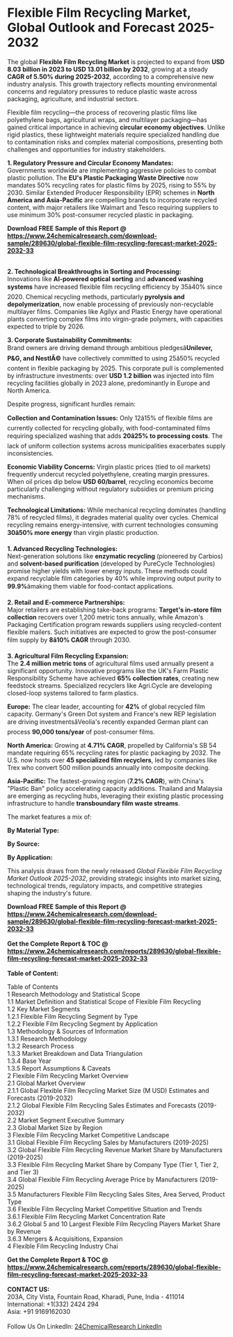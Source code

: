 <h1>Flexible Film Recycling Market, Global Outlook and Forecast 2025-2032</h1><p>The global <strong>Flexible Film Recycling Market</strong> is projected to expand from <strong>USD 8.03 billion in 2023 to USD 13.01 billion by 2032</strong>, growing at a steady <strong>CAGR of 5.50% during 2025-2032</strong>, according to a comprehensive new industry analysis. This growth trajectory reflects mounting environmental concerns and regulatory pressures to reduce plastic waste across packaging, agriculture, and industrial sectors.</p><p>Flexible film recycling—the process of recovering plastic films like polyethylene bags, agricultural wraps, and multilayer packaging—has gained critical importance in achieving <strong>circular economy objectives</strong>. Unlike rigid plastics, these lightweight materials require specialized handling due to contamination risks and complex material compositions, presenting both challenges and opportunities for industry stakeholders.</p><p><strong>1. Regulatory Pressure and Circular Economy Mandates:</strong><br>
Governments worldwide are implementing aggressive policies to combat plastic pollution. The <strong>EU's Plastic Packaging Waste Directive</strong> now mandates 50% recycling rates for plastic films by 2025, rising to 55% by 2030. Similar Extended Producer Responsibility (EPR) schemes in <strong>North America and Asia-Pacific</strong> are compelling brands to incorporate recycled content, with major retailers like Walmart and Tesco requiring suppliers to use minimum 30% post-consumer recycled plastic in packaging.</p><div><b>Download FREE Sample of this Report @ 
            <a href="https://www.24chemicalresearch.com/download-sample/289630/global-flexible-film-recycling-forecast-market-2025-2032-33">
            https://www.24chemicalresearch.com/download-sample/289630/global-flexible-film-recycling-forecast-market-2025-2032-33</a></b></div><br><p><strong>2. Technological Breakthroughs in Sorting and Processing:</strong><br>
Innovations like <strong>AI-powered optical sorting</strong> and <strong>advanced washing systems</strong> have increased flexible film recycling efficiency by 35â40% since 2020. Chemical recycling methods, particularly <strong>pyrolysis and depolymerization</strong>, now enable processing of previously non-recyclable multilayer films. Companies like Agilyx and Plastic Energy have operational plants converting complex films into virgin-grade polymers, with capacities expected to triple by 2026.</p><p><strong>3. Corporate Sustainability Commitments:</strong><br>
Brand owners are driving demand through ambitious pledgesâ<strong>Unilever, P&amp;G, and NestlÃ©</strong> have collectively committed to using 25â50% recycled content in flexible packaging by 2025. This corporate pull is complemented by infrastructure investments: over <strong>USD 1.2 billion</strong> was injected into film recycling facilities globally in 2023 alone, predominantly in Europe and North America.</p><p>Despite progress, significant hurdles remain:</p><p><strong>Collection and Contamination Issues:</strong> Only 12â15% of flexible films are currently collected for recycling globally, with food-contaminated films requiring specialized washing that adds <strong>20â25% to processing costs</strong>. The lack of uniform collection systems across municipalities exacerbates supply inconsistencies.</p><p><strong>Economic Viability Concerns:</strong> Virgin plastic prices (tied to oil markets) frequently undercut recycled polyethylene, creating margin pressures. When oil prices dip below <strong>USD 60/barrel</strong>, recycling economics become particularly challenging without regulatory subsidies or premium pricing mechanisms.</p><p><strong>Technological Limitations:</strong> While mechanical recycling dominates (handling 78% of recycled films), it degrades material quality over cycles. Chemical recycling remains energy-intensive, with current technologies consuming <strong>30â50% more energy</strong> than virgin plastic production.</p><p><strong>1. Advanced Recycling Technologies:</strong><br>
Next-generation solutions like <strong>enzymatic recycling</strong> (pioneered by Carbios) and <strong>solvent-based purification</strong> (developed by PureCycle Technologies) promise higher yields with lower energy inputs. These methods could expand recyclable film categories by 40% while improving output purity to <strong>99.9%</strong>âmaking them viable for food-contact applications.</p><p><strong>2. Retail and E-commerce Partnerships:</strong><br>
Major retailers are establishing take-back programs: <strong>Target's in-store film collection</strong> recovers over 1,200 metric tons annually, while Amazon's Packaging Certification program rewards suppliers using recycled-content flexible mailers. Such initiatives are expected to grow the post-consumer film supply by <strong>8â10% CAGR</strong> through 2030.</p><p><strong>3. Agricultural Film Recycling Expansion:</strong><br>
The <strong>2.4 million metric tons</strong> of agricultural films used annually present a significant opportunity. Innovative programs like the UK's Farm Plastic Responsibility Scheme have achieved <strong>65% collection rates</strong>, creating new feedstock streams. Specialized recyclers like Agri.Cycle are developing closed-loop systems tailored to farm plastics.</p><p><strong>Europe:</strong> The clear leader, accounting for <strong>42%</strong> of global recycled film capacity. Germany's Green Dot system and France's new REP legislation are driving investmentsâVeolia's recently expanded German plant can process <strong>90,000 tons/year</strong> of post-consumer films.</p><p><strong>North America:</strong> Growing at <strong>4.71% CAGR</strong>, propelled by California's SB 54 mandate requiring 65% recycling rates for plastic packaging by 2032. The U.S. now hosts over <strong>45 specialized film recyclers</strong>, led by companies like Trex who convert 500 million pounds annually into composite decking.</p><p><strong>Asia-Pacific:</strong> The fastest-growing region (<strong>7.2% CAGR</strong>), with China's "Plastic Ban" policy accelerating capacity additions. Thailand and Malaysia are emerging as recycling hubs, leveraging their existing plastic processing infrastructure to handle <strong>transboundary film waste streams</strong>.</p><p>The market features a mix of:</p><p><strong>By Material Type:</strong></p><p><strong>By Source:</strong></p><p><strong>By Application:</strong></p><p>This analysis draws from the newly released <em>Global Flexible Film Recycling Market Outlook 2025-2032</em>, providing strategic insights into market sizing, technological trends, regulatory impacts, and competitive strategies shaping the industry's future.</p><div><b>Download FREE Sample of this Report @ 
            <a href="https://www.24chemicalresearch.com/download-sample/289630/global-flexible-film-recycling-forecast-market-2025-2032-33">
            https://www.24chemicalresearch.com/download-sample/289630/global-flexible-film-recycling-forecast-market-2025-2032-33</a></b></div><br><div><b>Get the Complete Report & TOC @ 
            <a href="https://www.24chemicalresearch.com/reports/289630/global-flexible-film-recycling-forecast-market-2025-2032-33">
            https://www.24chemicalresearch.com/reports/289630/global-flexible-film-recycling-forecast-market-2025-2032-33</a></b></div><br>
            <b>Table of Content:</b><p>Table of Contents<br />
1 Research Methodology and Statistical Scope<br />
1.1 Market Definition and Statistical Scope of Flexible Film Recycling<br />
1.2 Key Market Segments<br />
1.2.1 Flexible Film Recycling Segment by Type<br />
1.2.2 Flexible Film Recycling Segment by Application<br />
1.3 Methodology & Sources of Information<br />
1.3.1 Research Methodology<br />
1.3.2 Research Process<br />
1.3.3 Market Breakdown and Data Triangulation<br />
1.3.4 Base Year<br />
1.3.5 Report Assumptions & Caveats<br />
2 Flexible Film Recycling Market Overview<br />
2.1 Global Market Overview<br />
2.1.1 Global Flexible Film Recycling Market Size (M USD) Estimates and Forecasts (2019-2032)<br />
2.1.2 Global Flexible Film Recycling Sales Estimates and Forecasts (2019-2032)<br />
2.2 Market Segment Executive Summary<br />
2.3 Global Market Size by Region<br />
3 Flexible Film Recycling Market Competitive Landscape<br />
3.1 Global Flexible Film Recycling Sales by Manufacturers (2019-2025)<br />
3.2 Global Flexible Film Recycling Revenue Market Share by Manufacturers (2019-2025)<br />
3.3 Flexible Film Recycling Market Share by Company Type (Tier 1, Tier 2, and Tier 3)<br />
3.4 Global Flexible Film Recycling Average Price by Manufacturers (2019-2025)<br />
3.5 Manufacturers Flexible Film Recycling Sales Sites, Area Served, Product Type<br />
3.6 Flexible Film Recycling Market Competitive Situation and Trends<br />
3.6.1 Flexible Film Recycling Market Concentration Rate<br />
3.6.2 Global 5 and 10 Largest Flexible Film Recycling Players Market Share by Revenue<br />
3.6.3 Mergers & Acquisitions, Expansion<br />
4 Flexible Film Recycling Industry Chai</p><div><b>Get the Complete Report & TOC @ 
            <a href="https://www.24chemicalresearch.com/reports/289630/global-flexible-film-recycling-forecast-market-2025-2032-33">
            https://www.24chemicalresearch.com/reports/289630/global-flexible-film-recycling-forecast-market-2025-2032-33</a></b></div><br><b>CONTACT US:</b><br>
            203A, City Vista, Fountain Road, Kharadi, Pune, India - 411014<br>
            International: +1(332) 2424 294<br>
            Asia: +91 9169162030 <br><br>
            Follow Us On LinkedIn: <a href="https://www.linkedin.com/company/24chemicalresearch/">24ChemicalResearch LinkedIn</a>